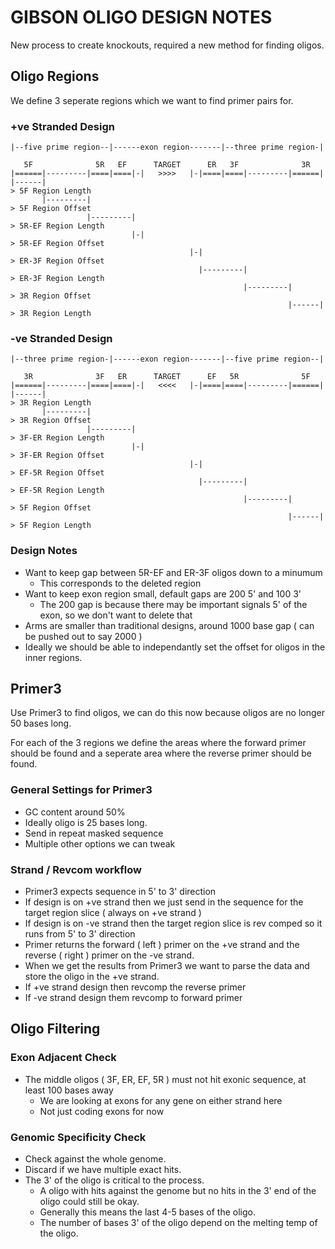 GIBSON OLIGO DESIGN NOTES
=========================

New process to create knockouts, required a new method for finding oligos.

Oligo Regions
-------------

We define 3 seperate regions which we want to find primer pairs for.

### +ve Stranded Design

```
|--five prime region--|------exon region-------|--three prime region-|

   5F              5R   EF      TARGET      ER   3F              3R
|======|---------|====|====|-|   >>>>   |-|====|====|---------|======|
|------|                                                                   > 5F Region Length
       |---------|                                                         > 5F Region Offset
                 |---------|                                               > 5R-EF Region Length
                           |-|                                             > 5R-EF Region Offset
                                        |-|                                > ER-3F Region Offset
                                          |---------|                      > ER-3F Region Length
                                                    |---------|            > 3R Region Offset
                                                              |------|     > 3R Region Length
```

### -ve Stranded Design

```
|--three prime region-|------exon region-------|--five prime region--|

   3R              3F   ER      TARGET      EF   5R              5F
|======|---------|====|====|-|   <<<<   |-|====|====|---------|======|
|------|                                                                   > 3R Region Length
       |---------|                                                         > 3R Region Offset
                 |---------|                                               > 3F-ER Region Length
                           |-|                                             > 3F-ER Region Offset
                                        |-|                                > EF-5R Region Offset
                                          |---------|                      > EF-5R Region Length
                                                    |---------|            > 5F Region Offset
                                                              |------|     > 5F Region Length
```

### Design Notes
* Want to keep gap between 5R-EF and ER-3F oligos down to a minumum 
    * This corresponds to the deleted region
* Want to keep exon region small, default gaps are 200 5' and 100 3'
    * The 200 gap is because there may be important signals 5' of the exon, so we don't want to delete that
* Arms are smaller than traditional designs, around 1000 base gap ( can be pushed out to say 2000 )
* Ideally we should be able to independantly set the offset for oligos in the inner regions. 

Primer3
-------
Use Primer3 to find oligos, we can do this now because oligos are no longer 50 bases long.

For each of the 3 regions we define the areas where the forward primer should be found and a 
seperate area where the reverse primer should be found.

### General Settings for Primer3
* GC content around 50%
* Ideally oligo is 25 bases long.
* Send in repeat masked sequence
* Multiple other options we can tweak

### Strand / Revcom workflow
* Primer3 expects sequence in 5' to 3' direction
* If design is on +ve strand then we just send in the sequence for the target region slice ( always on +ve strand )
* If design is on -ve strand then the target region slice is rev comped so it runs from 5' to 3' direction
* Primer returns the forward ( left ) primer on the +ve strand and the reverse ( right ) primer on the -ve strand.
* When we get the results from Primer3 we want to parse the data and store the oligo in the +ve strand.
* If +ve strand design then revcomp the reverse primer
* If -ve strand design them revcomp to forward primer


Oligo Filtering
---------------

### Exon Adjacent Check
* The middle oligos ( 3F, ER, EF, 5R ) must not hit exonic sequence, at least 100 bases away
    * We are looking at exons for any gene on either strand here
    * Not just coding exons for now

### Genomic Specificity Check
* Check against the whole genome.
* Discard if we have multiple exact hits.
* The 3' of the oligo is critical to the process.
    * A oligo with hits against the genome but no hits in the 3' end of the oligo could still be okay.
    * Generally this means the last 4-5 bases of the oligo.
    * The number of bases 3' of the oligo depend on the melting temp of the oligo.
